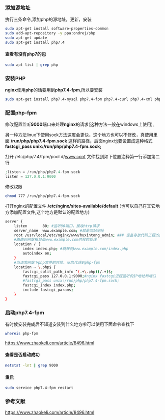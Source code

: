 ### 添加源地址

执行三条命令,添加php的源地址，更新，安装

```bash
sudo apt-get install software-properties-common
sudo add-apt-repository -y ppa:ondrej/php
sudo apt-get update
sudo apt-get install php7.4
```



#### 查看有没有php7的包

```bash
sudo apt list | grep php
```



### 安装PHP

**nginx**使用**php**的话要用到**php7.4-fpm**,所以要安装

```bash
sudo apt-get install php7.4-mysql php7.4-fpm php7.4-curl php7.4-xml php7.4-gd php7.4-mbstring php-memcached php7.4-zip
```



### 配置php-fpm

修改配置监听**9000**端口来处理**nginx**的请求(这种方法一般在windows上使用),

另一种方法linux下使用sock方法速度会更快，这个地方也可以不修改，真使用里面 **/run/php/php7.4-fpm.sock** 这样的路径，后面nginx也要设置成这种格式 **fastcgi_pass unix:/run/php/php7.4-fpm.sock;**

打开 /etc/php/7.4/fpm/pool.d/www.conf 文件找到如下位置注释第一行添加第二行

```php
;listen = /run/php/php7.4-fpm.sock
listen = 127.0.0.1:9000
```

修改权限

```bash
chmod 777 /run/php/php7.4-fpm.sock
```



打开nginx的配置文件 **/etc/nginx/sites-available/default** (也可以自己在其它地方添加配置文件,这个地方是默认的配置地方)

```bash
server {
    listen       80; #监听80端口，接收http请求
    server_name  www.example.com; #就是网站地址
    root /usr/local/etc/nginx/www/huxintong_admin; ### 准备存放代码工程的路径
    #路由到网站根目录www.example.com时候的处理
    location / {
        index index.php; #跳转到www.example.com/index.php
        autoindex on;
    }  
    #当请求网站下php文件的时候，反向代理到php-fpm
    location ~ \.php$ {
        fastcgi_split_path_info ^(.+\.php)(/.+)$;
        fastcgi_pass 127.0.0.1:9000;#nginx fastcgi进程监听的IP地址和端口
        #fastcgi_pass unix:/run/php/php7.4-fpm.sock;
        fastcgi_index index.php;
        include fastcgi_params;
    }
}
```





### 启动php7.4-fpm

有时候安装完成后不知道安装到什么地方啦可以使用下面命令查找下

```bash
whereis php-fpm
```

https://www.zhaokeli.com/article/8496.html

#### 查看是否启动成功 

```bash
netstat -lnt | grep 9000
```

#### 重启

```bash
sudo service php7.4-fpm restart
```

### 参考文献

https://www.zhaokeli.com/article/8496.html